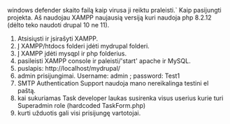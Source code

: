 windows defender skaito failą kaip virusa ji reiktu praleisti.`
Kaip pasijungti projekta.
Aš naudojau XAMPP naujausią versiją kuri naudoja php 8.2.12 (dėlto teko naudoti drupal 10 ne 11).
1. Atsisiųsti ir įsirašyti XAMPP.
2. Į XAMPP/htdocs folderi įdėti mydrupal folderi.
3. Į XAMPP įdėti mysqpl ir php folderius.
4. pasileisti XAMPP console ir paleisti/'start' apache ir MySQL.
5. puslapis: http://localhost/mydrupal/
6. admin prisijungimai. Username: admin ; password: Test1
7. SMTP Authentication Support naudoja mano nereikalinga testini el paštą.
8. kai sukuriamas Task developer laukas susirenka visus userius kurie turi Superadmin role (hardcoded TaskForm.php)
9. kurti užduotis gali visi prisijungę vartotojai.
